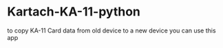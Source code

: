 # Kartach-KA-11-python
to copy KA-11 Card data from old device to a new device
you can use this app
